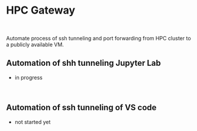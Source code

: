 # HPC Gateway

</br>

Automate process of ssh tunneling and port forwarding from HPC cluster to a publicly available VM.


## Automation of shh tunneling Jupyter Lab
* in progress

</br>

## Automation of ssh tunneling of VS code
* not started yet
